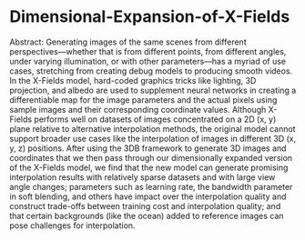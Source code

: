 # Dimensional-Expansion-of-X-Fields

Abstract:
Generating images of the same scenes from different perspectives—whether that is from different points, from different angles, under varying illumination, or with other parameters—has a myriad of use cases, stretching from creating debug models to producing smooth videos. In the X-Fields model, hard-coded graphics tricks like lighting, 3D projection, and albedo are used to supplement neural networks in creating a differentiable map for the image parameters and the actual pixels using sample images and their corresponding coordinate values. Although X-Fields performs well on datasets of images concentrated on a 2D (x, y) plane relative to alternative interpolation methods, the original model cannot support broader use cases like the interpolation of images in different 3D (x, y, z) positions. After using the 3DB framework to generate 3D images and coordinates that we then pass through our dimensionally expanded version of the X-Fields model, we find that the new model can generate promising interpolation results with relatively sparse datasets and with large view angle changes; parameters such as learning rate, the bandwidth parameter in soft blending, and others have impact over the interpolation quality and construct trade-offs between training cost and interpolation quality; and that certain backgrounds (like the ocean) added to reference images can pose challenges for interpolation.
